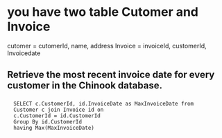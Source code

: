 # you have two table Cutomer and Invoice

 cutomer =  cutomerId, name, address
 Invoice  = invoiceId, customerId, Invoicedate

 ## Retrieve the most recent invoice date for every customer in the Chinook database.


 ###
      SELECT c.CustomerId, id.InvoiceDate as MaxInvoiceDate from 
      Customer c join Invoice id on
      c.CustomerId = id.CustomerId
      Group By id.CustomerId
      having Max(MaxInvoiceDate)
 ###
